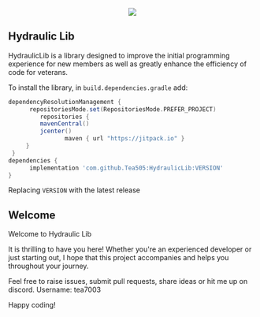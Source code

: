 <p align="center">
  <img src="https://github.com/Tea505/HydraulicLib/blob/master/HydraLib/Hydraulic%20Hydras.png">
</p>

## Hydraulic Lib
HydraulicLib is a library designed to improve the initial programming experience for new members as 
well as greatly enhance the efficiency of code for veterans.

To install the library, in `build.dependencies.gradle` add:
</br>

   ```gradle
   dependencyResolutionManagement {
		 repositoriesMode.set(RepositoriesMode.PREFER_PROJECT)
		    repositories {
			mavenCentral()
			jcenter()
                   maven { url "https://jitpack.io" }
		}
	}
   dependencies {
         implementation 'com.github.Tea505:HydraulicLib:VERSION'
   }
   ```  
Replacing `VERSION` with the latest release

## Welcome
Welcome to Hydraulic Lib

It is thrilling to have you here! Whether you're an experienced developer or just starting out, 
I hope that this project accompanies and helps you throughout your journey.

Feel free to raise issues, submit pull requests, share ideas or hit me up on discord.
Username: tea7003

Happy coding! 
